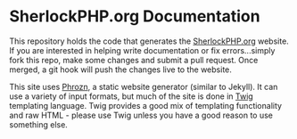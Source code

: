 SherlockPHP.org Documentation
=========

This repository holds the code that generates the [SherlockPHP.org] website. If you are interested in helping write documentation or fix errors...simply fork this repo, make some changes and submit a pull request.  Once merged, a git hook will push the changes live to the website.

This site uses [Phrozn], a static website generator (similar to Jekyll). It can use a variety of input formats, but much of the site is done in [Twig] templating language.  Twig provides a good mix of templating functionality and raw HTML - please use Twig unless you have a good reason to use something else.

  [SherlockPHP.org]: http://sherlockphp.org
  [Phrozn]: http://www.phrozn.info/en/
  [Twig]: http://twig.sensiolabs.org/


